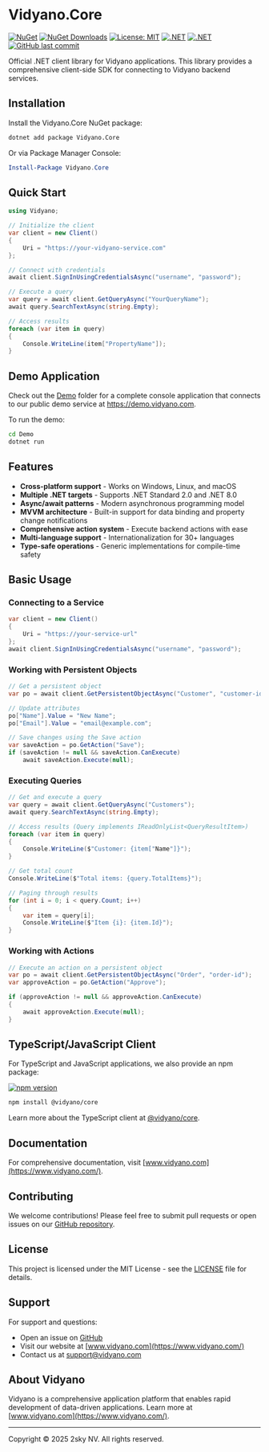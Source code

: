 # Vidyano.Core

[![NuGet](https://img.shields.io/nuget/v/Vidyano.Core.svg)](https://www.nuget.org/packages/Vidyano.Core/)
[![NuGet Downloads](https://img.shields.io/nuget/dt/Vidyano.Core.svg)](https://www.nuget.org/packages/Vidyano.Core/)
[![License: MIT](https://img.shields.io/badge/License-MIT-yellow.svg)](https://opensource.org/licenses/MIT)
[![.NET](https://img.shields.io/badge/.NET%20Standard-2.0-512BD4)](https://dotnet.microsoft.com/download)
[![.NET](https://img.shields.io/badge/.NET-8.0-512BD4)](https://dotnet.microsoft.com/download)
[![GitHub last commit](https://img.shields.io/github/last-commit/2sky/Vidyano.Core)](https://github.com/2sky/Vidyano.Core/commits/main)

Official .NET client library for Vidyano applications. This library provides a comprehensive client-side SDK for connecting to Vidyano backend services.

## Installation

Install the Vidyano.Core NuGet package:

```bash
dotnet add package Vidyano.Core
```

Or via Package Manager Console:

```powershell
Install-Package Vidyano.Core
```

## Quick Start

```csharp
using Vidyano;

// Initialize the client
var client = new Client()
{
    Uri = "https://your-vidyano-service.com"
};

// Connect with credentials
await client.SignInUsingCredentialsAsync("username", "password");

// Execute a query
var query = await client.GetQueryAsync("YourQueryName");
await query.SearchTextAsync(string.Empty);

// Access results
foreach (var item in query)
{
    Console.WriteLine(item["PropertyName"]);
}
```

## Demo Application

Check out the [Demo](./Demo) folder for a complete console application that connects to our public demo service at https://demo.vidyano.com.

To run the demo:

```bash
cd Demo
dotnet run
```

## Features

- **Cross-platform support** - Works on Windows, Linux, and macOS
- **Multiple .NET targets** - Supports .NET Standard 2.0 and .NET 8.0
- **Async/await patterns** - Modern asynchronous programming model
- **MVVM architecture** - Built-in support for data binding and property change notifications
- **Comprehensive action system** - Execute backend actions with ease
- **Multi-language support** - Internationalization for 30+ languages
- **Type-safe operations** - Generic implementations for compile-time safety

## Basic Usage

### Connecting to a Service

```csharp
var client = new Client()
{
    Uri = "https://your-service-url"
};
await client.SignInUsingCredentialsAsync("username", "password");
```

### Working with Persistent Objects

```csharp
// Get a persistent object
var po = await client.GetPersistentObjectAsync("Customer", "customer-id");

// Update attributes
po["Name"].Value = "New Name";
po["Email"].Value = "email@example.com";

// Save changes using the Save action
var saveAction = po.GetAction("Save");
if (saveAction != null && saveAction.CanExecute)
    await saveAction.Execute(null);
```

### Executing Queries

```csharp
// Get and execute a query
var query = await client.GetQueryAsync("Customers");
await query.SearchTextAsync(string.Empty);

// Access results (Query implements IReadOnlyList<QueryResultItem>)
foreach (var item in query)
{
    Console.WriteLine($"Customer: {item["Name"]}");
}

// Get total count
Console.WriteLine($"Total items: {query.TotalItems}");

// Paging through results
for (int i = 0; i < query.Count; i++)
{
    var item = query[i];
    Console.WriteLine($"Item {i}: {item.Id}");
}
```

### Working with Actions

```csharp
// Execute an action on a persistent object
var po = await client.GetPersistentObjectAsync("Order", "order-id");
var approveAction = po.GetAction("Approve");

if (approveAction != null && approveAction.CanExecute)
{
    await approveAction.Execute(null);
}
```

## TypeScript/JavaScript Client

For TypeScript and JavaScript applications, we also provide an npm package:

[![npm version](https://img.shields.io/npm/v/@vidyano/core.svg)](https://www.npmjs.com/package/@vidyano/core)

```bash
npm install @vidyano/core
```

Learn more about the TypeScript client at [@vidyano/core](https://www.npmjs.com/package/@vidyano/core).

## Documentation

For comprehensive documentation, visit [www.vidyano.com](https://www.vidyano.com/).

## Contributing

We welcome contributions! Please feel free to submit pull requests or open issues on our [GitHub repository](https://github.com/2sky/Vidyano.Core).

## License

This project is licensed under the MIT License - see the [LICENSE](LICENSE) file for details.

## Support

For support and questions:
- Open an issue on [GitHub](https://github.com/2sky/Vidyano.Core/issues)
- Visit our website at [www.vidyano.com](https://www.vidyano.com/)
- Contact us at support@vidyano.com

## About Vidyano

Vidyano is a comprehensive application platform that enables rapid development of data-driven applications. Learn more at [www.vidyano.com](https://www.vidyano.com/).

---

Copyright © 2025 2sky NV. All rights reserved.